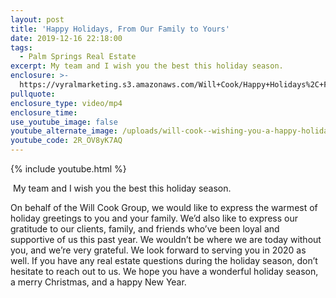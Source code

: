 ```yaml
---
layout: post
title: 'Happy Holidays, From Our Family to Yours'
date: 2019-12-16 22:18:00
tags:
  - Palm Springs Real Estate
excerpt: My team and I wish you the best this holiday season.
enclosure: >-
  https://vyralmarketing.s3.amazonaws.com/Will+Cook/Happy+Holidays%2C+From+Our+Family+to+Yours.mp4
pullquote:
enclosure_type: video/mp4
enclosure_time:
use_youtube_image: false
youtube_alternate_image: /uploads/will-cook--wishing-you-a-happy-holiday-season-youtube.jpg
youtube_code: 2R_OV8yK7AQ
---
```


{% include youtube.html %}

&nbsp;My team and I wish you the best this holiday season.

On behalf of the Will Cook Group, we would like to express the warmest of holiday greetings to you and your family. We’d also like to express our gratitude to our clients, family, and friends who’ve been loyal and supportive of us this past year. We wouldn’t be where we are today without you, and we’re very grateful. We look forward to serving you in 2020 as well. If you have any real estate questions during the holiday season, don’t hesitate to reach out to us. We hope you have a wonderful holiday season, a merry Christmas, and a happy New Year.

&nbsp;